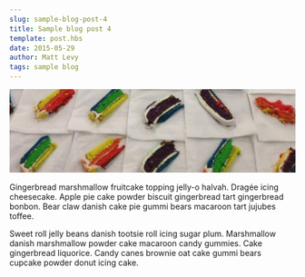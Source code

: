 ```yaml
---
slug: sample-blog-post-4
title: Sample blog post 4
template: post.hbs
date: 2015-05-29
author: Matt Levy
tags: sample blog
---
```


![](/images/sample-blog-post.jpg)

Gingerbread marshmallow fruitcake topping jelly-o halvah. Dragée icing cheesecake. Apple pie cake powder biscuit gingerbread tart gingerbread bonbon. Bear claw danish cake pie gummi bears macaroon tart jujubes toffee.

Sweet roll jelly beans danish tootsie roll icing sugar plum. Marshmallow danish marshmallow powder cake macaroon candy gummies. Cake gingerbread liquorice. Candy canes brownie oat cake gummi bears cupcake powder donut icing cake.
